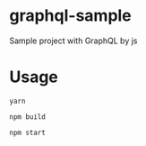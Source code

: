 # graphql-sample
Sample project with GraphQL by js

# Usage

```
yarn
```

```
npm build
```

```
npm start
```
